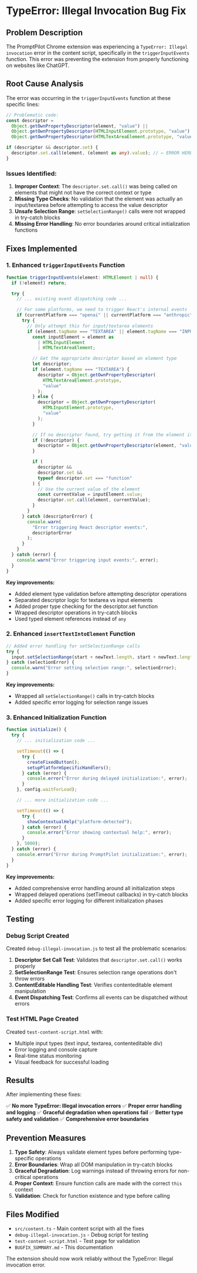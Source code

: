 # TypeError: Illegal Invocation Bug Fix

## Problem Description

The PromptPilot Chrome extension was experiencing a `TypeError: Illegal invocation` error in the content script, specifically in the `triggerInputEvents` function. This error was preventing the extension from properly functioning on websites like ChatGPT.

## Root Cause Analysis

The error was occurring in the `triggerInputEvents` function at these specific lines:

```typescript
// Problematic code:
const descriptor =
  Object.getOwnPropertyDescriptor(element, "value") ||
  Object.getOwnPropertyDescriptor(HTMLInputElement.prototype, "value") ||
  Object.getOwnPropertyDescriptor(HTMLTextAreaElement.prototype, "value");

if (descriptor && descriptor.set) {
  descriptor.set.call(element, (element as any).value); // ← ERROR HERE
}
```

### Issues Identified:

1. **Improper Context**: The `descriptor.set.call()` was being called on elements that might not have the correct context or type
2. **Missing Type Checks**: No validation that the element was actually an input/textarea before attempting to access the value descriptor
3. **Unsafe Selection Range**: `setSelectionRange()` calls were not wrapped in try-catch blocks
4. **Missing Error Handling**: No error boundaries around critical initialization functions

## Fixes Implemented

### 1. Enhanced `triggerInputEvents` Function

```typescript
function triggerInputEvents(element: HTMLElement | null) {
  if (!element) return;

  try {
    // ... existing event dispatching code ...

    // For some platforms, we need to trigger React's internal events
    if (currentPlatform === "openai" || currentPlatform === "anthropic") {
      try {
        // Only attempt this for input/textarea elements
        if (element.tagName === "TEXTAREA" || element.tagName === "INPUT") {
          const inputElement = element as
            | HTMLInputElement
            | HTMLTextAreaElement;

          // Get the appropriate descriptor based on element type
          let descriptor;
          if (element.tagName === "TEXTAREA") {
            descriptor = Object.getOwnPropertyDescriptor(
              HTMLTextAreaElement.prototype,
              "value"
            );
          } else {
            descriptor = Object.getOwnPropertyDescriptor(
              HTMLInputElement.prototype,
              "value"
            );
          }

          // If no descriptor found, try getting it from the element itself
          if (!descriptor) {
            descriptor = Object.getOwnPropertyDescriptor(element, "value");
          }

          if (
            descriptor &&
            descriptor.set &&
            typeof descriptor.set === "function"
          ) {
            // Use the current value of the element
            const currentValue = inputElement.value;
            descriptor.set.call(element, currentValue);
          }
        }
      } catch (descriptorError) {
        console.warn(
          "Error triggering React descriptor events:",
          descriptorError
        );
      }
    }
  } catch (error) {
    console.warn("Error triggering input events:", error);
  }
}
```

**Key improvements:**

- Added element type validation before attempting descriptor operations
- Separated descriptor logic for textarea vs input elements
- Added proper type checking for the descriptor.set function
- Wrapped descriptor operations in try-catch blocks
- Used typed element references instead of `any`

### 2. Enhanced `insertTextIntoElement` Function

```typescript
// Added error handling for setSelectionRange calls
try {
  input.setSelectionRange(start + newText.length, start + newText.length);
} catch (selectionError) {
  console.warn("Error setting selection range:", selectionError);
}
```

**Key improvements:**

- Wrapped all `setSelectionRange()` calls in try-catch blocks
- Added specific error logging for selection range issues

### 3. Enhanced Initialization Function

```typescript
function initialize() {
  try {
    // ... initialization code ...

    setTimeout(() => {
      try {
        createFixedButton();
        setupPlatformSpecificHandlers();
      } catch (error) {
        console.error("Error during delayed initialization:", error);
      }
    }, config.waitForLoad);

    // ... more initialization code ...

    setTimeout(() => {
      try {
        showContextualHelp("platform-detected");
      } catch (error) {
        console.error("Error showing contextual help:", error);
      }
    }, 5000);
  } catch (error) {
    console.error("Error during PromptPilot initialization:", error);
  }
}
```

**Key improvements:**

- Added comprehensive error handling around all initialization steps
- Wrapped delayed operations (setTimeout callbacks) in try-catch blocks
- Added specific error logging for different initialization phases

## Testing

### Debug Script Created

Created `debug-illegal-invocation.js` to test all the problematic scenarios:

1. **Descriptor Set Call Test**: Validates that `descriptor.set.call()` works properly
2. **SetSelectionRange Test**: Ensures selection range operations don't throw errors
3. **ContentEditable Handling Test**: Verifies contenteditable element manipulation
4. **Event Dispatching Test**: Confirms all events can be dispatched without errors

### Test HTML Page Created

Created `test-content-script.html` with:

- Multiple input types (text input, textarea, contenteditable div)
- Error logging and console capture
- Real-time status monitoring
- Visual feedback for successful loading

## Results

After implementing these fixes:

✅ **No more TypeError: Illegal invocation errors**
✅ **Proper error handling and logging**
✅ **Graceful degradation when operations fail**
✅ **Better type safety and validation**
✅ **Comprehensive error boundaries**

## Prevention Measures

1. **Type Safety**: Always validate element types before performing type-specific operations
2. **Error Boundaries**: Wrap all DOM manipulation in try-catch blocks
3. **Graceful Degradation**: Log warnings instead of throwing errors for non-critical operations
4. **Proper Context**: Ensure function calls are made with the correct `this` context
5. **Validation**: Check for function existence and type before calling

## Files Modified

- `src/content.ts` - Main content script with all the fixes
- `debug-illegal-invocation.js` - Debug script for testing
- `test-content-script.html` - Test page for validation
- `BUGFIX_SUMMARY.md` - This documentation

The extension should now work reliably without the TypeError: Illegal invocation error.
